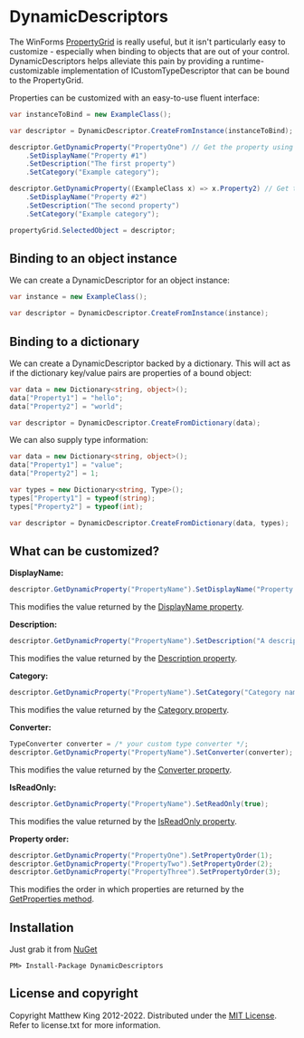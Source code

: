 # DynamicDescriptors

The WinForms [PropertyGrid](http://msdn.microsoft.com/en-us/library/system.windows.forms.propertygrid.aspx) is really useful, but it isn't particularly easy to customize - especially when binding to objects that are out of your control. DynamicDescriptors helps alleviate this pain by providing a runtime-customizable implementation of ICustomTypeDescriptor that can be bound to the PropertyGrid.

Properties can be customized with an easy-to-use fluent interface:

```csharp
var instanceToBind = new ExampleClass();

var descriptor = DynamicDescriptor.CreateFromInstance(instanceToBind);

descriptor.GetDynamicProperty("PropertyOne") // Get the property using its name.
    .SetDisplayName("Property #1")
    .SetDescription("The first property")
    .SetCategory("Example category");

descriptor.GetDynamicProperty((ExampleClass x) => x.Property2) // Get the property using an expression.
    .SetDisplayName("Property #2")
    .SetDescription("The second property")
    .SetCategory("Example category");

propertyGrid.SelectedObject = descriptor;
```

## Binding to an object instance

We can create a DynamicDescriptor for an object instance:

```csharp
var instance = new ExampleClass();

var descriptor = DynamicDescriptor.CreateFromInstance(instance);
```

## Binding to a dictionary

We can create a DynamicDescriptor backed by a dictionary. This will act as if the dictionary key/value pairs are properties of a bound object:

```csharp
var data = new Dictionary<string, object>();
data["Property1"] = "hello";
data["Property2"] = "world";

var descriptor = DynamicDescriptor.CreateFromDictionary(data);
```

We can also supply type information:

```csharp
var data = new Dictionary<string, object>();
data["Property1"] = "value";
data["Property2"] = 1;

var types = new Dictionary<string, Type>();
types["Property1"] = typeof(string);
types["Property2"] = typeof(int);

var descriptor = DynamicDescriptor.CreateFromDictionary(data, types);
```

## What can be customized?

**DisplayName:**

```csharp
descriptor.GetDynamicProperty("PropertyName").SetDisplayName("Property display name");
```

This modifies the value returned by the [DisplayName property](http://msdn.microsoft.com/en-us/library/system.componentmodel.memberdescriptor.displayname.aspx).

**Description:**

```csharp
descriptor.GetDynamicProperty("PropertyName").SetDescription("A description of the property");
```

This modifies the value returned by the [Description property](http://msdn.microsoft.com/en-us/library/system.componentmodel.memberdescriptor.description.aspx).

**Category:**

```csharp
descriptor.GetDynamicProperty("PropertyName").SetCategory("Category name");
```

This modifies the value returned by the [Category property](http://msdn.microsoft.com/en-us/library/system.componentmodel.memberdescriptor.category.aspx).

**Converter:**

```csharp
TypeConverter converter = /* your custom type converter */;
descriptor.GetDynamicProperty("PropertyName").SetConverter(converter);
```

This modifies the value returned by the [Converter property](http://msdn.microsoft.com/en-us/library/system.componentmodel.propertydescriptor.converter.aspx).

**IsReadOnly:**

```csharp
descriptor.GetDynamicProperty("PropertyName").SetReadOnly(true);
```

This modifies the value returned by the [IsReadOnly property](http://msdn.microsoft.com/en-us/library/system.componentmodel.propertydescriptor.isreadonly.aspx).

**Property order:**

```csharp
descriptor.GetDynamicProperty("PropertyOne").SetPropertyOrder(1);
descriptor.GetDynamicProperty("PropertyTwo").SetPropertyOrder(2);
descriptor.GetDynamicProperty("PropertyThree").SetPropertyOrder(3);
```

This modifies the order in which properties are returned by the [GetProperties method](http://msdn.microsoft.com/en-us/library/hc91c96t.aspx).

## Installation

Just grab it from [NuGet](https://www.nuget.org/packages/DynamicDescriptors/)

```
PM> Install-Package DynamicDescriptors
```

## License and copyright

Copyright Matthew King 2012-2022.
Distributed under the [MIT License](http://opensource.org/licenses/MIT). Refer to license.txt for more information.
